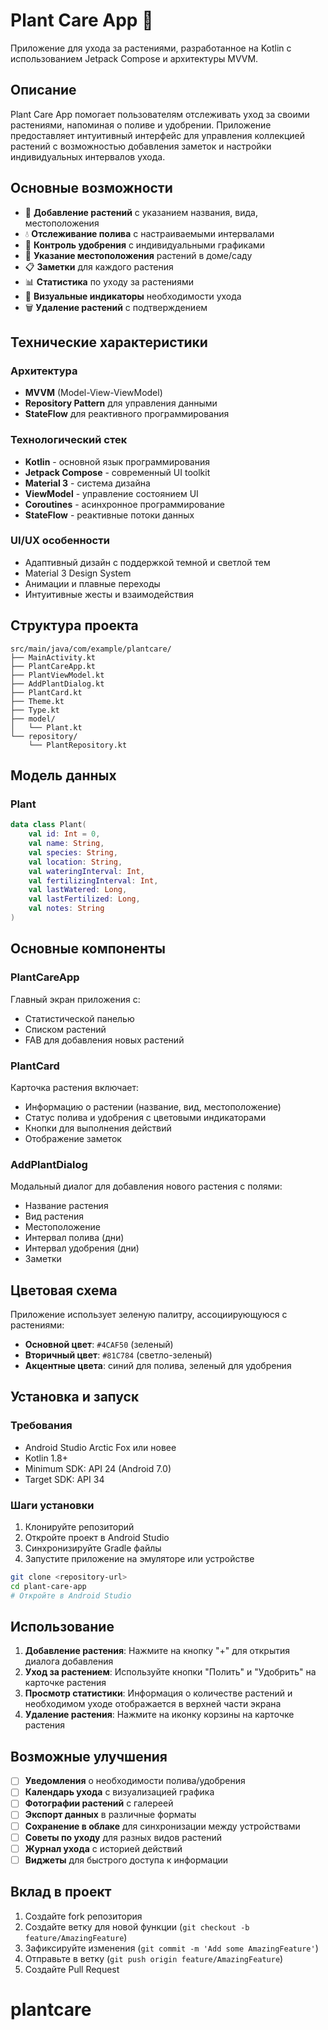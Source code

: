 # Plant Care App 🌱

Приложение для ухода за растениями, разработанное на Kotlin с использованием Jetpack Compose и архитектуры MVVM.

## Описание

Plant Care App помогает пользователям отслеживать уход за своими растениями, напоминая о поливе и удобрении. Приложение предоставляет интуитивный интерфейс для управления коллекцией растений с возможностью добавления заметок и настройки индивидуальных интервалов ухода.

## Основные возможности

- 📝 **Добавление растений** с указанием названия, вида, местоположения
- 💧 **Отслеживание полива** с настраиваемыми интервалами
- 🧪 **Контроль удобрения** с индивидуальными графиками
- 📍 **Указание местоположения** растений в доме/саду
- 📋 **Заметки** для каждого растения
- 📊 **Статистика** по уходу за растениями
- 🔔 **Визуальные индикаторы** необходимости ухода
- 🗑️ **Удаление растений** с подтверждением

## Технические характеристики

### Архитектура
- **MVVM** (Model-View-ViewModel)
- **Repository Pattern** для управления данными
- **StateFlow** для реактивного программирования

### Технологический стек
- **Kotlin** - основной язык программирования
- **Jetpack Compose** - современный UI toolkit
- **Material 3** - система дизайна
- **ViewModel** - управление состоянием UI
- **Coroutines** - асинхронное программирование
- **StateFlow** - реактивные потоки данных

### UI/UX особенности
- Адаптивный дизайн с поддержкой темной и светлой тем
- Material 3 Design System
- Анимации и плавные переходы
- Интуитивные жесты и взаимодействия

## Структура проекта

```
src/main/java/com/example/plantcare/
├── MainActivity.kt              
├── PlantCareApp.kt             
├── PlantViewModel.kt           
├── AddPlantDialog.kt           
├── PlantCard.kt                
├── Theme.kt                    
├── Type.kt                     
├── model/
│   └── Plant.kt                
└── repository/
    └── PlantRepository.kt      
```

## Модель данных

### Plant
```kotlin
data class Plant(
    val id: Int = 0,
    val name: String,           
    val species: String,        
    val location: String,       
    val wateringInterval: Int,  
    val fertilizingInterval: Int, 
    val lastWatered: Long,      
    val lastFertilized: Long,   
    val notes: String           
)
```

## Основные компоненты

### PlantCareApp
Главный экран приложения с:
- Статистической панелью
- Списком растений
- FAB для добавления новых растений

### PlantCard
Карточка растения включает:
- Информацию о растении (название, вид, местоположение)
- Статус полива и удобрения с цветовыми индикаторами
- Кнопки для выполнения действий
- Отображение заметок

### AddPlantDialog
Модальный диалог для добавления нового растения с полями:
- Название растения
- Вид растения
- Местоположение
- Интервал полива (дни)
- Интервал удобрения (дни)
- Заметки

## Цветовая схема

Приложение использует зеленую палитру, ассоциирующуюся с растениями:
- **Основной цвет**: `#4CAF50` (зеленый)
- **Вторичный цвет**: `#81C784` (светло-зеленый)
- **Акцентные цвета**: синий для полива, зеленый для удобрения

## Установка и запуск

### Требования
- Android Studio Arctic Fox или новее
- Kotlin 1.8+
- Minimum SDK: API 24 (Android 7.0)
- Target SDK: API 34

### Шаги установки
1. Клонируйте репозиторий
2. Откройте проект в Android Studio
3. Синхронизируйте Gradle файлы
4. Запустите приложение на эмуляторе или устройстве

```bash
git clone <repository-url>
cd plant-care-app
# Откройте в Android Studio
```

## Использование

1. **Добавление растения**: Нажмите на кнопку "+" для открытия диалога добавления
2. **Уход за растением**: Используйте кнопки "Полить" и "Удобрить" на карточке растения
3. **Просмотр статистики**: Информация о количестве растений и необходимом уходе отображается в верхней части экрана
4. **Удаление растения**: Нажмите на иконку корзины на карточке растения

## Возможные улучшения

- [ ] **Уведомления** о необходимости полива/удобрения
- [ ] **Календарь ухода** с визуализацией графика
- [ ] **Фотографии растений** с галереей
- [ ] **Экспорт данных** в различные форматы
- [ ] **Сохранение в облаке** для синхронизации между устройствами
- [ ] **Советы по уходу** для разных видов растений
- [ ] **Журнал ухода** с историей действий
- [ ] **Виджеты** для быстрого доступа к информации

## Вклад в проект

1. Создайте fork репозитория
2. Создайте ветку для новой функции (`git checkout -b feature/AmazingFeature`)
3. Зафиксируйте изменения (`git commit -m 'Add some AmazingFeature'`)
4. Отправьте в ветку (`git push origin feature/AmazingFeature`)
5. Создайте Pull Request
# plantcare
